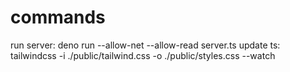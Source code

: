 # commands

run server: deno run --allow-net --allow-read server.ts update ts: tailwindcss
-i ./public/tailwind.css -o ./public/styles.css --watch

